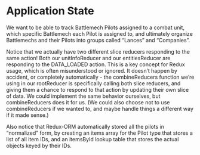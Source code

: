 # Application State

We want to be able to track Battlemech Pilots assigned to a combat unit, which specific Battlemech each Pilot is assigned to, and ultimately organize Battlemechs and their Pilots into groups called “Lances” and “Companies”.

Notice that we actually have two different slice reducers responding to the same action! Both our unitInfoReducer and our entitiesReducer are responding to the DATA_LOADED action. This is a key concept for Redux usage, which is often misunderstood or ignored. It doesn’t happen by accident, or completely automatically - the combineReducers function we’re using in our rootReducer is specifically calling both slice reducers, and giving them a chance to respond to that action by updating their own slice of data. We could implement the same behavior ourselves, but combineReducers does it for us. (We could also choose not to use combineReducers if we wanted to, and maybe handle things a different way if it made sense.)

Also notice that Redux-ORM automatically stored all the pilots in “normalized” form, by creating an items array for the Pilot type that stores a list of all item IDs, and an itemsById lookup table that stores the actual objects keyed by their IDs.
